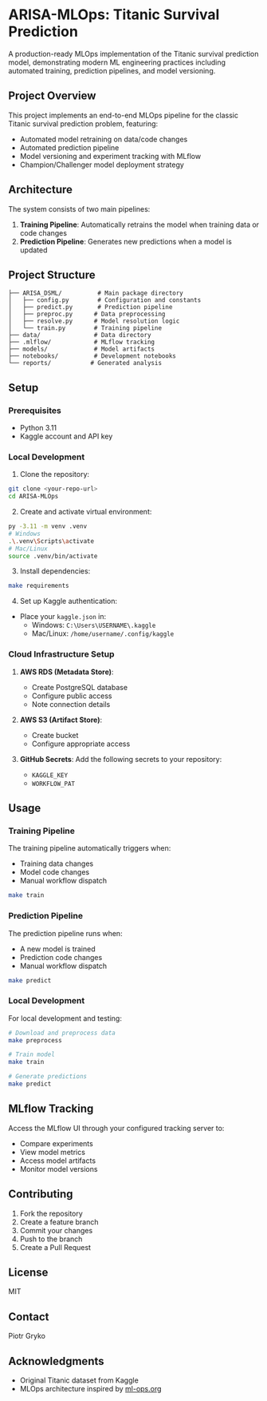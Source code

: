 # ARISA-MLOps: Titanic Survival Prediction

A production-ready MLOps implementation of the Titanic survival prediction model, demonstrating modern ML engineering practices including automated training, prediction pipelines, and model versioning.

## Project Overview

This project implements an end-to-end MLOps pipeline for the classic Titanic survival prediction problem, featuring:
- Automated model retraining on data/code changes
- Automated prediction pipeline
- Model versioning and experiment tracking with MLflow
- Champion/Challenger model deployment strategy

## Architecture

The system consists of two main pipelines:
1. **Training Pipeline**: Automatically retrains the model when training data or code changes
2. **Prediction Pipeline**: Generates new predictions when a model is updated


## Project Structure
```
├── ARISA_DSML/          # Main package directory
│   ├── config.py        # Configuration and constants
│   ├── predict.py       # Prediction pipeline
│   ├── preproc.py      # Data preprocessing
│   ├── resolve.py      # Model resolution logic
│   └── train.py        # Training pipeline
├── data/               # Data directory
├── .mlflow/            # MLflow tracking
├── models/             # Model artifacts
├── notebooks/          # Development notebooks
└── reports/           # Generated analysis
```

## Setup

### Prerequisites
- Python 3.11
- Kaggle account and API key

### Local Development
1. Clone the repository:
```bash
git clone <your-repo-url>
cd ARISA-MLOps
```

2. Create and activate virtual environment:
```bash
py -3.11 -m venv .venv
# Windows
.\.venv\Scripts\activate
# Mac/Linux
source .venv/bin/activate
```

3. Install dependencies:
```bash
make requirements
```

4. Set up Kaggle authentication:
- Place your `kaggle.json` in:
  - Windows: `C:\Users\USERNAME\.kaggle`
  - Mac/Linux: `/home/username/.config/kaggle`

### Cloud Infrastructure Setup

1. **AWS RDS (Metadata Store)**:
   - Create PostgreSQL database
   - Configure public access
   - Note connection details

2. **AWS S3 (Artifact Store)**:
   - Create bucket
   - Configure appropriate access

3. **GitHub Secrets**:
   Add the following secrets to your repository:
   - `KAGGLE_KEY`
   - `WORKFLOW_PAT`

## Usage

### Training Pipeline
The training pipeline automatically triggers when:
- Training data changes
- Model code changes
- Manual workflow dispatch

```bash
make train
```

### Prediction Pipeline
The prediction pipeline runs when:
- A new model is trained
- Prediction code changes
- Manual workflow dispatch

```bash
make predict
```

### Local Development
For local development and testing:
```bash
# Download and preprocess data
make preprocess

# Train model
make train

# Generate predictions
make predict
```

## MLflow Tracking

Access the MLflow UI through your configured tracking server to:
- Compare experiments
- View model metrics
- Access model artifacts
- Monitor model versions

## Contributing

1. Fork the repository
2. Create a feature branch
3. Commit your changes
4. Push to the branch
5. Create a Pull Request

## License

MIT

## Contact

Piotr Gryko

## Acknowledgments

- Original Titanic dataset from Kaggle
- MLOps architecture inspired by [ml-ops.org](https://ml-ops.org/)